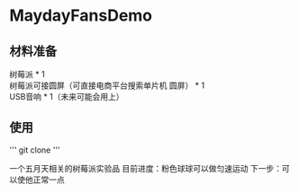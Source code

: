 # MaydayFansDemo

## 材料准备    
树莓派 * 1     
树莓派可接圆屏（可直接电商平台搜索单片机 圆屏） * 1     
USB音响 * 1（未来可能会用上）

## 使用    
'''
git clone
'''

一个五月天相关的树莓派实验品
目前进度：粉色球球可以做匀速运动
下一步：可以使他正常一点
